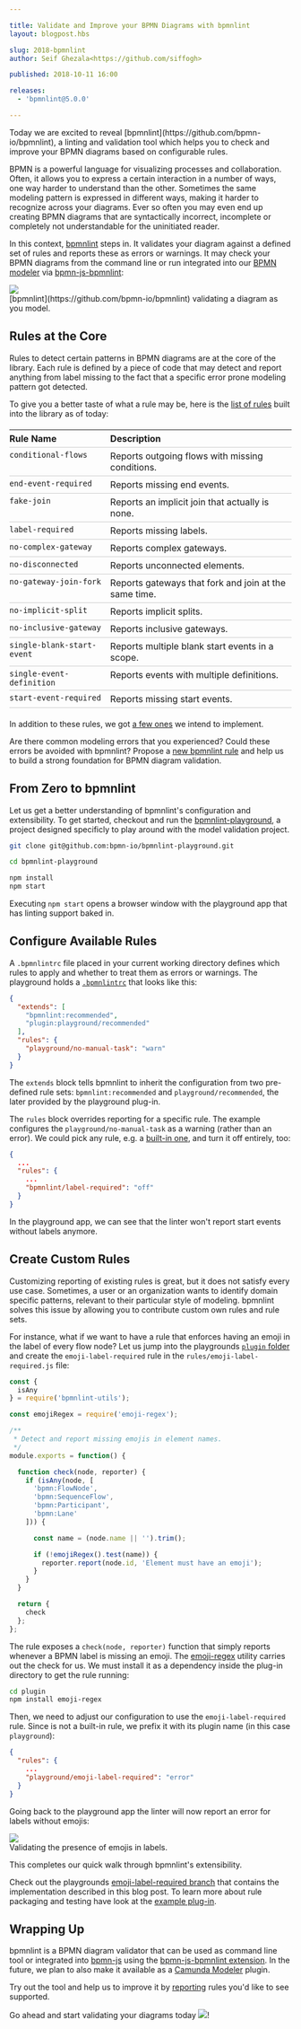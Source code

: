 ```yaml
---

title: Validate and Improve your BPMN Diagrams with bpmnlint
layout: blogpost.hbs

slug: 2018-bpmnlint
author: Seif Ghezala<https://github.com/siffogh>

published: 2018-10-11 16:00

releases:
  - 'bpmnlint@5.0.0'

---
```



<p class="introduction">
  Today we are excited to reveal [bpmnlint](https://github.com/bpmn-io/bpmnlint), a linting and validation tool which helps you to check and improve your BPMN diagrams based on configurable rules.
</p>

<!-- continue -->

BPMN is a powerful language for visualizing processes and collaboration.
Often, it allows you to express a certain interaction in a number of ways, one way harder to understand than the other.
Sometimes the same modeling pattern is expressed in different ways, making it harder to recognize across your diagrams.
Ever so often you may even end up creating BPMN diagrams that are syntactically incorrect, incomplete or completely not understandable for the uninitiated reader.

In this context, [bpmnlint](https://github.com/bpmn-io/bpmnlint) steps in.
It validates your diagram against a defined set of rules and reports these as errors or warnings.
It may check your BPMN diagrams from the command line or run integrated into our [BPMN modeler](https://bpmn.io/toolkit/bpmn-js/) via [bpmn-js-bpmnlint](https://github.com/bpmn-io/bpmn-js-bpmnlint):

<div class="figure">
  <img src="{{ assets }}/attachments/blog/2018/012-bpmnlint.gif" />
  <figcaption>
    [bpmnlint](https://github.com/bpmn-io/bpmnlint) validating a diagram as you model.
  </figcaption>
</div>


## Rules at the Core

Rules to detect certain patterns in BPMN diagrams are at the core of the library.
Each rule is defined by a piece of code that may detect and report anything from label missing to the fact that a specific error prone modeling pattern got detected.

To give you a better taste of what a rule may be, here is the [list of rules](https://github.com/bpmn-io/bpmnlint/tree/master/rules) built into the library as of today:

<style>
  table {
    margin: 20px 0;
  }

  th, td {
    padding: 5px;
    vertical-align: top;
    border-bottom: solid 1px #CCC;
    border-collapse: collapse;
  }

  th:first-child,
  td:first-child {
    white-space: nowrap;
    padding-left: 0;
  }
</style>

| Rule Name | Description |
|:--- | :---|
| `conditional-flows` | Reports outgoing flows with missing conditions. |
| `end-event-required` | Reports missing end events. |
| `fake-join` | Reports an implicit join that actually is none. |
| `label-required` | Reports missing labels. |
| `no-complex-gateway` | Reports complex gateways. |
| `no-disconnected` | Reports unconnected elements. |
| `no-gateway-join-fork` | Reports gateways that fork and join at the same time. |
| `no-implicit-split` | Reports implicit splits. |
| `no-inclusive-gateway` | Reports inclusive gateways. |
| `single-blank-start-event` | Reports multiple blank start events in a scope. |
| `single-event-definition` | Reports events with multiple definitions. |
| `start-event-required` | Reports missing start events. |

In addition to these rules, we got [a few ones](https://github.com/bpmn-io/bpmnlint/issues?q=is%3Aissue+is%3Aopen+label%3Arules) we intend to implement.

Are there common modeling errors that you experienced?
Could these errors be avoided with bpmnlint?
Propose a [new bpmnlint rule](https://github.com/bpmn-io/bpmnlint/issues/new?template=NEW_RULE.md) and help us to build a strong foundation for BPMN diagram validation.


## From Zero to bpmnlint

Let us get a better understanding of bpmnlint's configuration and extensibility.
To get started, checkout and run the [bpmnlint-playground](https://github.com/bpmn-io/bpmnlint-playground), a project designed specificly to play around with the model validation project.

```sh
git clone git@github.com:bpmn-io/bpmnlint-playground.git

cd bpmnlint-playground

npm install
npm start
```

Executing `npm start` opens a browser window with the playground app that has linting support baked in.


## Configure Available Rules

A `.bpmnlintrc` file placed in your current working directory defines which rules to apply and whether to treat them as errors or warnings. The playground holds a [`.bpmnlintrc`](https://github.com/bpmn-io/bpmnlint-playground/blob/master/.bpmnlintrc) that looks like this:

```json
{
  "extends": [
    "bpmnlint:recommended",
    "plugin:playground/recommended"
  ],
  "rules": {
    "playground/no-manual-task": "warn"
  }
}
```

The `extends` block tells bpmnlint to inherit the configuration from two pre-defined rule sets: `bpmnlint:recommended` and `playground/recommended`, the later provided by the playground plug-in.

The `rules` block overrides reporting for a specific rule.
The example configures the `playground/no-manual-task` as a warning (rather than an error).
We could pick any rule, e.g. a [built-in one](https://github.com/bpmn-io/bpmnlint/tree/master/rules), and turn it off entirely, too:

```json
{
  ...
  "rules": {
    ...
    "bpmnlint/label-required": "off"
  }
}
```

In the playground app, we can see that the linter won't report start events without labels anymore.


## Create Custom Rules

Customizing reporting of existing rules is great, but it does not satisfy every use case.
Sometimes, a user or an organization wants to identify domain specific patterns, relevant to their particular style of modeling.
bpmnlint solves this issue by allowing you to contribute custom own rules and rule sets.

For instance, what if we want to have a rule that enforces having an emoji in the label of every flow node?
Let us jump into the playgrounds [`plugin` folder](https://github.com/bpmn-io/bpmnlint-playground/tree/master/plugin) and create the `emoji-label-required` rule in the `rules/emoji-label-required.js` file:

```js
const {
  isAny
} = require('bpmnlint-utils');

const emojiRegex = require('emoji-regex');

/**
 * Detect and report missing emojis in element names.
 */
module.exports = function() {

  function check(node, reporter) {
    if (isAny(node, [
      'bpmn:FlowNode',
      'bpmn:SequenceFlow',
      'bpmn:Participant',
      'bpmn:Lane'
    ])) {

      const name = (node.name || '').trim();

      if (!emojiRegex().test(name)) {
        reporter.report(node.id, 'Element must have an emoji');
      }
    }
  }

  return {
    check
  };
};
```

The rule exposes a `check(node, reporter)` function that simply reports whenever a BPMN label is missing an emoji.
The [emoji-regex](https://www.npmjs.com/package/emoji-regex) utility carries out the check for us.
We must install it as a dependency inside the plug-in directory to get the rule running:

```sh
cd plugin
npm install emoji-regex
```

Then, we need to adjust our configuration to use the `emoji-label-required` rule.
Since is not a built-in rule, we prefix it with its plugin name (in this case `playground`):

```json
{
  "rules": {
    ...
    "playground/emoji-label-required": "error"
  }
}
```

Going back to the playground app the linter will now report an error for labels without emojis:

<div class="figure">
  <img src="{{ assets }}/attachments/blog/2018/012-bpmnlint-emoji.gif">
  <figcaption>
    Validating the presence of emojis in labels.
  </figcaption>
</div>

This completes our quick walk through bpmnlint's extensibility.

Check out the playgrounds [emoji-label-required branch](https://github.com/bpmn-io/bpmnlint-playground/tree/emoji-label-required) that contains the implementation described in this blog post.
To learn more about rule packaging and testing have look at the [example plug-in](https://github.com/bpmn-io/bpmn-js-bpmnlint).


## Wrapping Up

bpmnlint is a BPMN diagram validator that can be used as command line tool or integrated into [bpmn-js](https://github.com/bpmn-io/bpmn-js) using the [bpmn-js-bpmnlint extension](https://github.com/bpmn-io/bpmn-js-bpmnlint). In the future, we plan to also make it available as a [Camunda Modeler](https://github.com/camunda/camunda-modeler) plugin.

Try out the tool and help us to improve it by [reporting](https://github.com/bpmn-io/bpmnlint/issues/new?template=NEW_RULE.md) rules you'd like to see supported.

Go ahead and start validating your diagrams today <img class="emoji" src="https://twemoji.maxcdn.com/2/svg/1f916.svg" />!